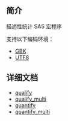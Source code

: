 ## 简介

描述性统计 SAS 宏程序

支持以下编码环境：

- [GBK](./gbk/)
- [UTF8](./utf8/)

## 详细文档

- [qualify](./docs/qualify/readme.md)
- [qualify_multi](./docs/qualify_multi/readme.md)
- [quantify](./docs/quantify/readme.md)
- [quantify_multi](./docs/quantify_multi/readme.md)
